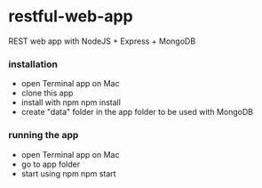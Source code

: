 restful-web-app
===============

REST web app with NodeJS + Express + MongoDB

### installation
* open Terminal app on Mac
* clone this app
* install with npm
        npm install
* create "data" folder in the app folder to be used with MongoDB

### running the app
* open Terminal app on Mac
* go to app folder
* start using npm
        npm start
